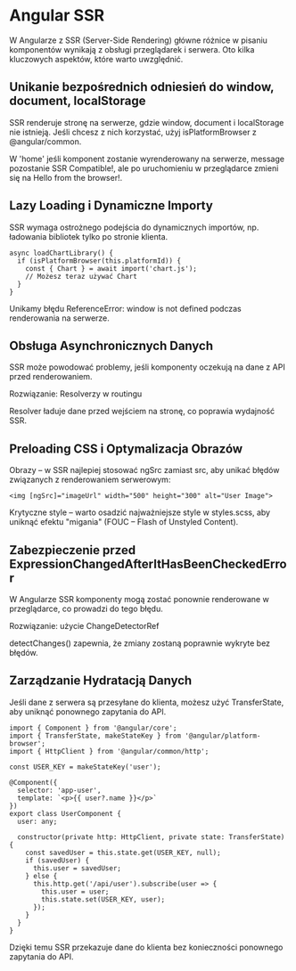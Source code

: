 # Angular SSR

W Angularze z SSR (Server-Side Rendering) główne różnice w pisaniu komponentów wynikają z obsługi przeglądarek i serwera. Oto kilka kluczowych aspektów, które warto uwzględnić.

## Unikanie bezpośrednich odniesień do window, document, localStorage

SSR renderuje stronę na serwerze, gdzie window, document i localStorage nie istnieją. Jeśli chcesz z nich korzystać, użyj isPlatformBrowser z @angular/common.

W 'home' jeśli komponent zostanie wyrenderowany na serwerze, message pozostanie SSR Compatible!, ale po uruchomieniu w przeglądarce zmieni się na Hello from the browser!.

## Lazy Loading i Dynamiczne Importy

SSR wymaga ostrożnego podejścia do dynamicznych importów, np. ładowania bibliotek tylko po stronie klienta.

```
async loadChartLibrary() {
  if (isPlatformBrowser(this.platformId)) {
    const { Chart } = await import('chart.js');
    // Możesz teraz używać Chart
  }
}
```

Unikamy błędu ReferenceError: window is not defined podczas renderowania na serwerze.

## Obsługa Asynchronicznych Danych

SSR może powodować problemy, jeśli komponenty oczekują na dane z API przed renderowaniem.

Rozwiązanie: Resolverzy w routingu

Resolver ładuje dane przed wejściem na stronę, co poprawia wydajność SSR.

## Preloading CSS i Optymalizacja Obrazów

Obrazy – w SSR najlepiej stosować ngSrc zamiast src, aby unikać błędów związanych z renderowaniem serwerowym:

```
<img [ngSrc]="imageUrl" width="500" height="300" alt="User Image">
```

Krytyczne style – warto osadzić najważniejsze style w styles.scss, aby uniknąć efektu "migania" (FOUC – Flash of Unstyled Content).

## Zabezpieczenie przed ExpressionChangedAfterItHasBeenCheckedError

W Angularze SSR komponenty mogą zostać ponownie renderowane w przeglądarce, co prowadzi do tego błędu.

Rozwiązanie: użycie ChangeDetectorRef

detectChanges() zapewnia, że zmiany zostaną poprawnie wykryte bez błędów.

## Zarządzanie Hydratacją Danych

Jeśli dane z serwera są przesyłane do klienta, możesz użyć TransferState, aby uniknąć ponownego zapytania do API.

```
import { Component } from '@angular/core';
import { TransferState, makeStateKey } from '@angular/platform-browser';
import { HttpClient } from '@angular/common/http';

const USER_KEY = makeStateKey('user');

@Component({
  selector: 'app-user',
  template: `<p>{{ user?.name }}</p>`
})
export class UserComponent {
  user: any;

  constructor(private http: HttpClient, private state: TransferState) {
    const savedUser = this.state.get(USER_KEY, null);
    if (savedUser) {
      this.user = savedUser;
    } else {
      this.http.get('/api/user').subscribe(user => {
        this.user = user;
        this.state.set(USER_KEY, user);
      });
    }
  }
}
```

Dzięki temu SSR przekazuje dane do klienta bez konieczności ponownego zapytania do API.
